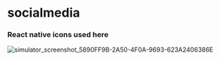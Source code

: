 # socialmedia
### React native icons used here
![simulator_screenshot_5890FF9B-2A50-4F0A-9693-623A2406386E](https://user-images.githubusercontent.com/48223277/226175904-f1061031-8adf-4a0a-a242-3b2e976d11d9.png)
